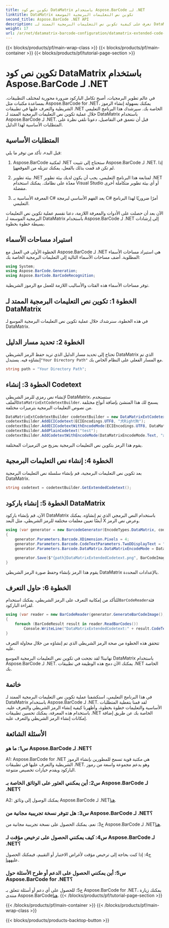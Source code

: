 ```yaml
---
title: تكوين نص كود DataMatrix باستخدام Aspose.BarCode لـ .NET
linktitle: DataMatrix تكوين نص التعليمات البرمجية الموسعة
second_title: Aspose.BarCode .NET API
description: تعرف على كيفية تكوين نص التعليمات البرمجية الممتد لـ DataMatrix باستخدام Aspose.BarCode لـ .NET. إنشاء الرموز الشريطية والتعرف عليها ودمجها في تطبيقات .NET الخاصة بك.
weight: 17
url: /ar/net/datamatrix-barcode-configuration/datamatrix-extended-code-text-configuration/
---
```


{{< blocks/products/pf/main-wrap-class >}}
{{< blocks/products/pf/main-container >}}
{{< blocks/products/pf/tutorial-page-section >}}

# تكوين نص كود DataMatrix باستخدام Aspose.BarCode لـ .NET

في عالم تطوير البرمجيات، أصبح تكامل الباركود ضرورة محورية لمختلف التطبيقات. بمساعدة مكتبات مثل Aspose.BarCode for .NET، يمكنك بسهولة إنشاء الرموز الشريطية والتعرف عليها في تطبيقات .NET الخاصة بك. سيرشدك هذا البرنامج التعليمي خلال عملية تكوين نص التعليمات البرمجية الممتد لـ DataMatrix باستخدام Aspose.BarCode لـ .NET. قبل أن نتعمق في التفاصيل، دعونا نلقي نظرة على المتطلبات الأساسية لهذا الدليل.

## المتطلبات الأساسية

قبل البدء، تأكد من توفر ما يلي:

1. Aspose.BarCode لمكتبة .NET
ستحتاج إلى تثبيت Aspose.BarCode لـ .NET. إذا لم تكن قد قمت بذلك بالفعل، يمكنك تنزيله من الموقع[هنا](https://releases.aspose.com/barcode/net/).

2. بيئة تطوير .NET
لمتابعة هذا البرنامج التعليمي، يجب أن يكون لديك بيئة تطوير .NET معدّة على نظامك. يمكنك استخدام Visual Studio أو أي بيئة تطوير متكاملة أخرى مفضلة.

3. المعرفة الأساسية بـ C#
يعد الفهم الأساسي لبرمجة C# أمرًا ضروريًا لهذا البرنامج التعليمي.

الآن بعد أن حصلت على الأدوات والمعرفة اللازمة، دعنا نقسم عملية تكوين نص التعليمات البرمجية الموسعة لـ DataMatrix باستخدام Aspose.BarCode لـ .NET إلى إرشادات بسيطة خطوة بخطوة.

## استيراد مساحات الأسماء

الخطوة الأولى في العمل مع Aspose.BarCode لـ .NET هي استيراد مساحات الأسماء المطلوبة. أضف مساحات الأسماء التالية إلى التعليمات البرمجية الخاصة بك:

```csharp
using System;
using Aspose.BarCode.Generation;
using Aspose.BarCode.BarCodeRecognition;
```

توفر مساحات الأسماء هذه الفئات والأساليب اللازمة للعمل مع الرموز الشريطية.

## الخطوة 1: تكوين نص التعليمات البرمجية الممتد لـ DataMatrix

في هذه الخطوة، سنرشدك خلال عملية تكوين نص التعليمات البرمجية الموسع لـ DataMatrix.

## الخطوة 2: تحديد مسار الدليل

 تحتاج إلى تحديد مسار الدليل الذي تريد حفظ الرمز الشريطي DataMatrix الذي تم إنشاؤه فيه. يستبدل`"Your Directory Path"` مع المسار الفعلي على النظام الخاص بك.

```csharp
string path = "Your Directory Path";
```

## الخطوة 3: إنشاء Codetext

 لإنشاء نص رمزي للرمز الشريطي DataMatrix، ستستخدم الملف`DataMatrixExtCodetextBuilder`. يسمح لك هذا المنشئ بإضافة أنواع مختلفة من نصوص التعليمات البرمجية بترميزات مختلفة.

```csharp
DataMatrixExtCodetextBuilder codetextBuilder = new DataMatrixExtCodetextBuilder();
codetextBuilder.AddECICodetext(ECIEncodings.UTF8, "犬Right狗");
codetextBuilder.AddECICodetextWithEncodeMode(ECIEncodings.UTF8, DataMatrixEncodeMode.C40, "ABCDE");
codetextBuilder.AddPlainCodetext("test");
codetextBuilder.AddCodetextWithEncodeMode(DataMatrixEncodeMode.Text, "abcde");
```

يقوم هذا الرمز بتكوين نص التعليمات البرمجية بمزيج من الترميزات المختلفة.

## الخطوة 4: إنشاء نص التعليمات البرمجية

بعد تكوين نص التعليمات البرمجية، قم بإنشاء سلسلة نص التعليمات البرمجية DataMatrix.

```csharp
string codetext = codetextBuilder.GetExtendedCodetext();
```

## الخطوة 5: إنشاء باركود DataMatrix

الآن، قم بإنشاء باركود DataMatrix باستخدام النص البرمجي الذي تم إنشاؤه. يمكنك أيضًا تعيين معلمات مختلفة للرمز الشريطي، مثل البعد X وعرض نص الرمز.

```csharp
using (var generator = new BarcodeGenerator(EncodeTypes.DataMatrix, codetext))
{
    generator.Parameters.Barcode.XDimension.Pixels = 4;
    generator.Parameters.Barcode.CodeTextParameters.TwoDDisplayText = "Extended Codetext";
    generator.Parameters.Barcode.DataMatrix.DataMatrixEncodeMode = DataMatrixEncodeMode.ExtendedCodetext;

    generator.Save($"{path}DataMatrixExtendedCodetext.png", BarCodeImageFormat.Png);
}
```

يقوم هذا الرمز بإنشاء وحفظ صورة الرمز الشريطي DataMatrix بالإعدادات المحددة.

## الخطوة 6: حاول التعرف

 للتأكد من إمكانية التعرف على الرمز الشريطي، يمكنك استخدام`BarCodeReader`فئة لقراءة الباركود.

```csharp
using (var reader = new BarCodeReader(generator.GenerateBarCodeImage(), DecodeType.DataMatrix))
{
    foreach (BarCodeResult result in reader.ReadBarCodes())
        Console.WriteLine("DataMatrixExtendedCodetext:" + result.CodeText);
}
```

تتحقق هذه الخطوة من صحة الرمز الشريطي الذي تم إنشاؤه من خلال محاولة التعرف عليه.

تهانينا! لقد نجحت في تكوين نص التعليمات البرمجية الموسع DataMatrix باستخدام Aspose.BarCode لـ .NET. يمكنك الآن دمج هذه الوظيفة في تطبيقات .NET الخاصة بك.

## خاتمة

في هذا البرنامج التعليمي، استكشفنا عملية تكوين نص التعليمات البرمجية الممتد لـ DataMatrix باستخدام Aspose.BarCode لـ .NET. لقد قمنا بتغطية المتطلبات الأساسية والتعليمات خطوة بخطوة، وأظهرنا كيفية إنشاء الرمز الشريطي والتعرف عليه. باستخدام هذه المعرفة، يمكنك تحسين تطبيقات .NET الخاصة بك عن طريق إضافة إمكانات إنشاء الرمز الشريطي والتعرف عليه.

## الأسئلة الشائعة

### س1: ما هو Aspose.BarCode لـ .NET؟

A1: Aspose.BarCode for .NET هي مكتبة قوية تسمح للمطورين بإنشاء الرموز الشريطية والتعرف عليها في تطبيقات .NET. وهو يدعم مجموعة واسعة من رموز الباركود ويقدم خيارات تخصيص متنوعة.

### س2: أين يمكنني العثور على الوثائق الخاصة بـ Aspose.BarCode لـ .NET؟

A2: يمكنك الوصول إلى وثائق Aspose.BarCode لـ .NET[هنا](https://reference.aspose.com/barcode/net/).

### س3: هل تتوفر نسخة تجريبية مجانية من Aspose.BarCode لـ .NET؟

 ج3: نعم، يمكنك الحصول على نسخة تجريبية مجانية من Aspose.BarCode لـ .NET[هنا](https://releases.aspose.com/).

### س4: كيف يمكنني الحصول على ترخيص مؤقت لـ Aspose.BarCode لـ .NET؟

 ج4: إذا كنت بحاجة إلى ترخيص مؤقت لأغراض الاختبار أو التقييم، فيمكنك الحصول عليه[هنا](https://purchase.aspose.com/temporary-license/).

### س5: أين يمكنني الحصول على الدعم أو طرح الأسئلة حول Aspose.BarCode for .NET؟

 ج5: للحصول على أي دعم أو أسئلة تتعلق بـ Aspose.BarCode for .NET، يمكنك زيارة منتدى Aspose.BarCode[هنا](https://forum.aspose.com/c/barcode/13).
{{< /blocks/products/pf/tutorial-page-section >}}

{{< /blocks/products/pf/main-container >}}
{{< /blocks/products/pf/main-wrap-class >}}

{{< blocks/products/products-backtop-button >}}
